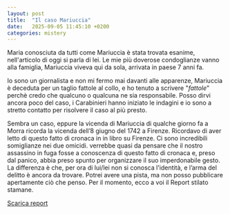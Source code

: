 ```yaml
---
layout: post
title:  "Il caso Mariuccia"
date:   2025-09-05 11:45:10 +0200
categories: mistery
---
```

Maria conosciuta da tutti come Mariuccia è stata trovata esanime, nell'articolo di oggi si parla di lei. Le mie più doverose condoglianze vanno alla famiglia, Mariuccia viveva qui da sola, arrivata in paese 7 anni fa.

Io sono un giornalista e non mi fermo mai davanti alle apparenze, Mariuccia è deceduta per un taglio fattole al collo, e ho tenuto a scrivere "*fattole*" perchè credo che qualcuno o qualcuna ne sia responsabile.
Posso dirvi ancora poco del caso, i Carabinieri hanno iniziato le indagini e io sono a stretto contatto per risolvere il caso al più presto.

Sembra un caso, eppure la vicenda di Mariuccia di qualche giorno fa a Morra ricorda la vicenda dell’8 giugno del 1742 a Firenze. Ricordavo di aver letto di questo fatto di cronaca in in libro su Firenze. Ci sono incredibili somiglianze nei due omicidi. verrebbe quasi da pensare che il nostro assassino in fuga fosse a conoscenza di questo fatto di cronaca e, preso dal panico, abbia preso spunto per organizzare il suo imperdonabile gesto. La differenza è che, per ora di lui/lei non si conosca l'identità, e l’arma del delitto è ancora da trovare. Potrei avere una pista, ma non posso pubblicare apertamente ciò che penso. Per il momento, ecco a voi il Report stilato stamane.

<a href="https://frapiocov.github.io/leggere-morra/assets/pdf/necrologio.pdf" download="">Scarica report</a>